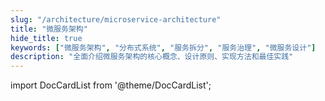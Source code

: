 ```yaml
---
slug: "/architecture/microservice-architecture"
title: "微服务架构"
hide_title: true
keywords: ["微服务架构", "分布式系统", "服务拆分", "服务治理", "微服务设计"]
description: "全面介绍微服务架构的核心概念、设计原则、实现方法和最佳实践"
---
```


import DocCardList from '@theme/DocCardList';

<DocCardList />
